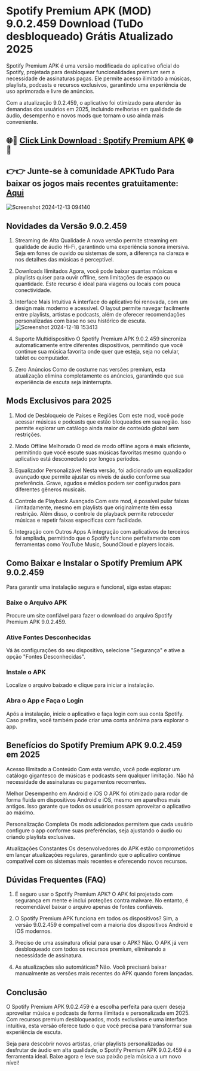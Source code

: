 # Spotify Premium APK (MOD) 9.0.2.459 Download (TuDo desbloqueado) Grátis Atualizado 2025
Spotify Premium APK é uma versão modificada do aplicativo oficial do Spotify, projetada para desbloquear funcionalidades premium sem a necessidade de assinaturas pagas. Ele permite acesso ilimitado a músicas, playlists, podcasts e recursos exclusivos, garantindo uma experiência de uso aprimorada e livre de anúncios.

Com a atualização 9.0.2.459, o aplicativo foi otimizado para atender às demandas dos usuários em 2025, incluindo melhorias em qualidade de áudio, desempenho e novos mods que tornam o uso ainda mais conveniente.
## 🌐🔗 [Click Link Download : Spotify Premium APK](https://spotify-apk.apktudo.com) 🌐🔗
## 👉👉 Junte-se à comunidade APKTudo Para baixar os jogos mais recentes gratuitamente: [Aqui](https://t.me/apktudo)
![Screenshot 2024-12-13 094140](https://github.com/user-attachments/assets/6e331548-4c02-4008-9df7-60ad2d580fba)

## Novidades da Versão 9.0.2.459
1. Streaming de Alta Qualidade
A nova versão permite streaming em qualidade de áudio Hi-Fi, garantindo uma experiência sonora imersiva. Seja em fones de ouvido ou sistemas de som, a diferença na clareza e nos detalhes das músicas é perceptível.

2. Downloads Ilimitados
Agora, você pode baixar quantas músicas e playlists quiser para ouvir offline, sem limitações de espaço ou quantidade. Este recurso é ideal para viagens ou locais com pouca conectividade.

3. Interface Mais Intuitiva
A interface do aplicativo foi renovada, com um design mais moderno e acessível. O layout permite navegar facilmente entre playlists, artistas e podcasts, além de oferecer recomendações personalizadas com base no seu histórico de escuta.
![Screenshot 2024-12-18 153413](https://github.com/user-attachments/assets/37e92b73-9ea0-43fd-905a-9eb6b8a5eba7)


4. Suporte Multidispositivo
O Spotify Premium APK 9.0.2.459 sincroniza automaticamente entre diferentes dispositivos, permitindo que você continue sua música favorita onde quer que esteja, seja no celular, tablet ou computador.

5. Zero Anúncios
Como de costume nas versões premium, esta atualização elimina completamente os anúncios, garantindo que sua experiência de escuta seja ininterrupta.

## Mods Exclusivos para 2025
1. Mod de Desbloqueio de Países e Regiões
Com este mod, você pode acessar músicas e podcasts que estão bloqueados em sua região. Isso permite explorar um catálogo ainda maior de conteúdo global sem restrições.

2. Modo Offline Melhorado
O mod de modo offline agora é mais eficiente, permitindo que você escute suas músicas favoritas mesmo quando o aplicativo está desconectado por longos períodos.

3. Equalizador Personalizável
Nesta versão, foi adicionado um equalizador avançado que permite ajustar os níveis de áudio conforme sua preferência. Grave, agudos e médios podem ser configurados para diferentes gêneros musicais.

4. Controle de Playback Avançado
Com este mod, é possível pular faixas ilimitadamente, mesmo em playlists que originalmente têm essa restrição. Além disso, o controle de playback permite retroceder músicas e repetir faixas específicas com facilidade.

5. Integração com Outros Apps
A integração com aplicativos de terceiros foi ampliada, permitindo que o Spotify funcione perfeitamente com ferramentas como YouTube Music, SoundCloud e players locais.

## Como Baixar e Instalar o Spotify Premium APK 9.0.2.459
Para garantir uma instalação segura e funcional, siga estas etapas:

### Baixe o Arquivo APK

Procure um site confiável para fazer o download do arquivo Spotify Premium APK 9.0.2.459.

### Ative Fontes Desconhecidas

Vá às configurações do seu dispositivo, selecione "Segurança" e ative a opção "Fontes Desconhecidas".

### Instale o APK

Localize o arquivo baixado e clique para iniciar a instalação.

### Abra o App e Faça o Login

Após a instalação, inicie o aplicativo e faça login com sua conta Spotify. Caso prefira, você também pode criar uma conta anônima para explorar o app.

## Benefícios do Spotify Premium APK 9.0.2.459 em 2025

Acesso Ilimitado a Conteúdo
Com esta versão, você pode explorar um catálogo gigantesco de músicas e podcasts sem qualquer limitação. Não há necessidade de assinaturas ou pagamentos recorrentes.

Melhor Desempenho em Android e iOS
O APK foi otimizado para rodar de forma fluida em dispositivos Android e iOS, mesmo em aparelhos mais antigos. Isso garante que todos os usuários possam aproveitar o aplicativo ao máximo.

Personalização Completa
Os mods adicionados permitem que cada usuário configure o app conforme suas preferências, seja ajustando o áudio ou criando playlists exclusivas.

Atualizações Constantes
Os desenvolvedores do APK estão comprometidos em lançar atualizações regulares, garantindo que o aplicativo continue compatível com os sistemas mais recentes e oferecendo novos recursos.

## Dúvidas Frequentes (FAQ)
1. É seguro usar o Spotify Premium APK?
O APK foi projetado com segurança em mente e inclui proteções contra malware. No entanto, é recomendável baixar o arquivo apenas de fontes confiáveis.

2. O Spotify Premium APK funciona em todos os dispositivos?
Sim, a versão 9.0.2.459 é compatível com a maioria dos dispositivos Android e iOS modernos.

3. Preciso de uma assinatura oficial para usar o APK?
Não. O APK já vem desbloqueado com todos os recursos premium, eliminando a necessidade de assinatura.

4. As atualizações são automáticas?
Não. Você precisará baixar manualmente as versões mais recentes do APK quando forem lançadas.

## Conclusão
O Spotify Premium APK 9.0.2.459 é a escolha perfeita para quem deseja aproveitar música e podcasts de forma ilimitada e personalizada em 2025. Com recursos premium desbloqueados, mods exclusivos e uma interface intuitiva, esta versão oferece tudo o que você precisa para transformar sua experiência de escuta.

Seja para descobrir novos artistas, criar playlists personalizadas ou desfrutar de áudio em alta qualidade, o Spotify Premium APK 9.0.2.459 é a ferramenta ideal. Baixe agora e leve sua paixão pela música a um novo nível!
